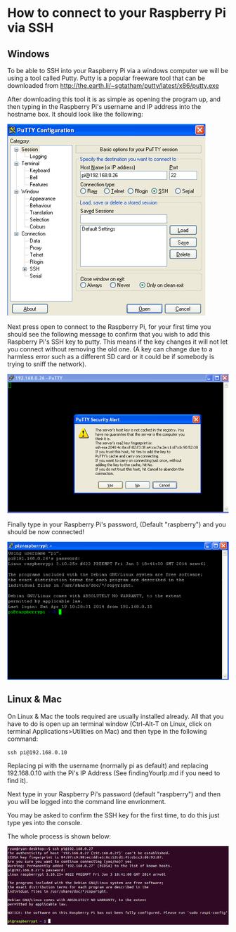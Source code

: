 How to connect to your Raspberry Pi via SSH
===========

Windows
---------
To be able to SSH into your Raspberry Pi via a windows computer we will be using a tool called Putty. Putty is a popular freeware tool that can be downloaded from http://the.earth.li/~sgtatham/putty/latest/x86/putty.exe

After downloading this tool it is as simple as opening the program up, and then typing in the Raspberry Pi's username and IP address into the hostname box. It should look like the following:

<img src="imageResources/putty1.png"/>

Next press open to connect to the Raspberry Pi, for your first time you should see the following message to confirm that you wish to add this Raspberry Pi's SSH key to putty. This means if the key changes it will not let you connect without removing the old one. (A key can change due to a harmless error such as a different SD card or it could be if somebody is trying to sniff the network).

<img src="imageResources/putty2.png"/>

Finally type in your Raspberry Pi's password, (Default "raspberry") and you should be now connected!

<img src="imageResources/putty3.png"/>

Linux & Mac
---------
On Linux & Mac the tools required are usually installed already. All that you have to do is open up an terminal window (Ctrl-Alt-T on Linux, click on terminal Applications>Utilities on Mac) and then type in the following command:


 ```
ssh pi@192.168.0.10

 ```

Replacing pi with the username (normally pi as default) and replacing 192.168.0.10 with the Pi's IP Address (See findingYourIp.md if you need to find it).

Next type in your Raspberry Pi's password (default "raspberry") and then you will be logged into the command line envrionment.

You may be asked to confirm the SSH key for the first time, to do this just type yes into the console.

The whole process is shown below:

<img src="imageResources/unixssh.png"/>




